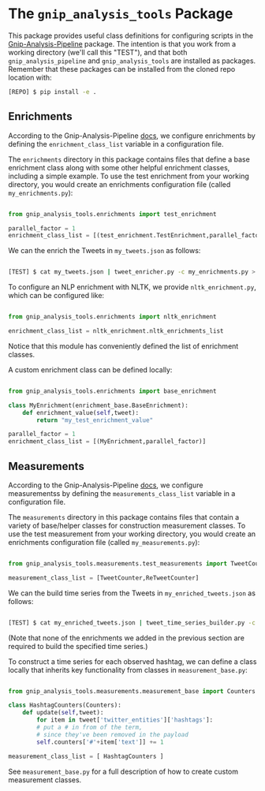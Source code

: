# The `gnip_analysis_tools` Package

This package provides useful class definitions for configuring scripts in the
[Gnip-Analysis-Pipeline](https://github.com/tw-ddis/Gnip-Analysis-Pipeline) package.
The intention is that you work from a working directory (we'll call this "TEST"), and that 
both `gnip_analysis_pipeline` and `gnip_analysis_tools` are installed as packages.
Remember that these packages can be installed from the cloned repo location with:

```bash
[REPO] $ pip install -e .
```

## Enrichments

According to the Gnip-Analysis-Pipeline 
[docs](https://github.com/tw-ddis/Gnip-Analysis-Pipeline/blob/master/README.md), 
we configure enrichments by defining
the `enrichment_class_list` variable in a configuration file.

The `enrichments` directory in this package contains files that define a base enrichment class along with
some other helpful enrichment classes, including a simple example. To use the test enrichment
from your working directory, you would create an enrichments configuration file 
(called `my_enrichments.py`):

```python

from gnip_analysis_tools.enrichments import test_enrichment

parallel_factor = 1
enrichment_class_list = [(test_enrichment.TestEnrichment,parallel_factor)]
```

We can the enrich the Tweets in `my_tweets.json` as follows:

```bash

[TEST] $ cat my_tweets.json | tweet_enricher.py -c my_enrichments.py > my_enriched_tweets.json

```

To configure an NLP enrichment with NLTK, we provide `nltk_enrichment.py`, which can be configured like:

```python

from gnip_analysis_tools.enrichments import nltk_enrichment

enrichment_class_list = nltk_enrichment.nltk_enrichments_list
```

Notice that this module has conveniently defined the list of enrichment classes.

A custom enrichment class can be defined locally:

```python

from gnip_analysis_tools.enrichments import base_enrichment

class MyEnrichment(enrichment_base.BaseEnrichment):
    def enrichment_value(self,tweet):
        return "my_test_enrichment_value"

parallel_factor = 1
enrichment_class_list = [(MyEnrichment,parallel_factor)] 
```

## Measurements

According to the Gnip-Analysis-Pipeline 
[docs](https://github.com/tw-ddis/Gnip-Analysis-Pipeline/blob/master/README.md), 
we configure measurementss by defining
the `measurements_class_list` variable in a configuration file.

The `measurements` directory in this package contains files that contain a variety of base/helper 
classes for construction measurement classes. To use the test measurement
from your working directory, you would create an enrichments configuration file 
(called `my_measurements.py`):

```python

from gnip_analysis_tools.measurements.test_measurements import TweetCounter,ReTweetCounter

measurement_class_list = [TweetCounter,ReTweetCounter]
```

We can the build time series from the Tweets in `my_enriched_tweets.json` as follows:

```bash

[TEST] $ cat my_enriched_tweets.json | tweet_time_series_builder.py -c my_measurements.py > time_series.csv

```

(Note that none of the enrichments we added in the previous section 
are required to build the specified time series.)

To construct a time series for each observed hashtag, we can define a class locally that inherits
key functionality from classes in `measurement_base.py`:

```python

from gnip_analysis_tools.measurements.measurement_base import Counters

class HashtagCounters(Counters):
    def update(self,tweet):
        for item in tweet['twitter_entities']['hashtags']:
        # put a # in from of the term,
        # since they've been removed in the payload
        self.counters['#'+item['text']] += 1

measurement_class_list = [ HashtagCounters ]
```

See `measurement_base.py` for a full description of how to create custom measurement classes. 

